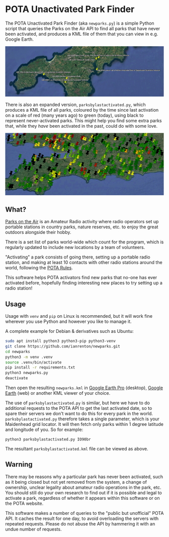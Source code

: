 # POTA Unactivated Park Finder

The POTA Unactivated Park Finder (aka `newparks.py`) is a simple Python script that queries the Parks on the Air API to
find all parks that have never been activated, and produces a KML file of them that you can view in e.g. Google Earth.

![Google Earth screenshot showing the output KML](docs/googleearth.png)

There is also an expanded version, `parksbylastactivated.py`, which produces a KML file of all parks, coloured by the
time since last activation on a scale of red (many years ago) to green (today), using black to represent never-activated
parks. This might help you find some extra parks that, while they *have* been activated in the past, could do with some
love.

![Google Earth screenshot showing the output KML](docs/googleearth2.png)

## What?

[Parks on the Air](https://parksontheair.com/) is an Amateur Radio activity where radio operators set up portable
stations in country parks, nature reserves, etc. to enjoy the great outdoors alongside their hobby.

There is a set list of parks world-wide which count for the program, which is regularly updated to include new locations
by a team of volunteers.

"Activating" a park consists of going there, setting up a portable radio station, and making at least 10 contacts with
other radio stations around the world, following the [POTA Rules](https://docs.pota.app/docs/rules.html).

This software helps POTA activators find new parks that no-one has ever activated before, hopefully finding interesting
new places to try setting up a radio station!

## Usage

Usage with `venv` and `pip` on Linux is recommended, but it will work fine wherever you use Python and however you like
to manage it.

A complete example for Debian & derivatives such as Ubuntu:

```bash
sudo apt install python3 python3-pip python3-venv
git clone https://github.com/ianrenton/newparks.git
cd newparks
python3 -m venv .venv
source .venv/bin/activate
pip install -r requirements.txt
python3 newparks.py
deactivate
```

Then open the resulting `newparks.kml` in [Google Earth Pro](https://www.google.com/intl/en_uk/earth/about/versions/#download-pro) (desktop), [Google Earth](https://earth.google.com/web/) (web) or another KML
viewer of your choice.

The use of `parksbylastactivated.py` is similar, but here we have to do additional requests to the POTA API to get the
last activated date, so to spare their servers we don't want to do this for every park in the world.
`parksbylastactivated.py` therefore takes a single parameter, which is your Maidenhead grid locator. It will then fetch
only parks within 1 degree latitude and longitude of you. So for example:

```
python3 parksbylastactivated.py IO90br
```

The resultant `parksbylastactivated.kml` file can be viewed as above.

## Warning

There may be reasons why a particular park has never been activated, such as it being closed but not yet removed from
the system, a change of ownership, unclear legality about amateur radio operations in the park, etc. You should still do
your own research to find out if it is possible and legal to activate a park, regardless of whether it appears within
this software or on the POTA website.

This software makes a number of queries to the "public but unofficial" POTA API. It caches the result for one day, to
avoid overloading the servers with repeated requests. Please do not abuse the API by hammering it with an undue number
of requests.